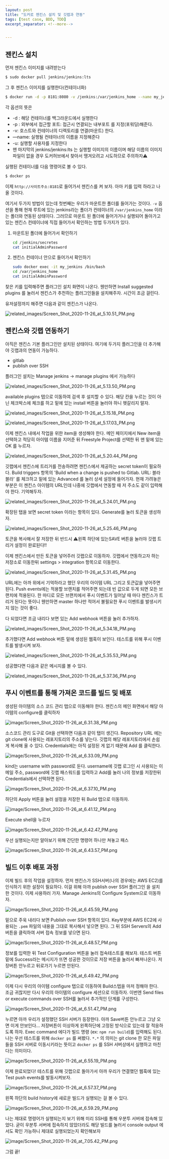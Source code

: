 ```yaml
---
layout: post
title: "도커로 젠킨스 설치 및 깃랩과 연동"
tags: [test case, BDD, TDD]
excerpt_separator: <!--more-->


---
```


<!--more-->

## 젠킨스 설치

먼저 젠킨스 이미지를 내려받는다

```bash
$ sudo docker pull jenkins/jenkins:lts
```

그 후 젠킨스 이미지를 실행한다(컨테이너화)

```bash
$ docker run -d -p 8181:8080 -v /jenkins:/var/jenkins_home --name my_jenkins -u root jenkins/jenkins:lts
```

각 옵션의 뜻은 

- -d : 해당 컨테이너를 백그라운드에서 실행한다
- -p : 외부에서 접근할 포트: 접근시 연결되는 내부포트 를 지정(포워딩)해준다.
- -v: 호스트와 컨테이너의 디렉토리를 연결(마운트) 한다.
- —name: 실행될 컨테이너의 이름을 지정해준다
- -u: 실행할 사용자를 지정한다
- 맨 마지막의 jenkins/jenkins:lts 는 실행할 이미지의 이름이며 해당 이름의 이미지 파일이 없을 경우 도커허브에서 찾아서 땡겨오려고 시도하므로 주의하자⚠️

 

실행된 컨테이너를 다음 명령어로 볼 수 있다.

```bash
$ docker ps
```

이제 `http://사이트주소:8181`로 들어가서 젠킨스를 켜 보자. 아마 키를 입력 하라고 나올 것이다.

여기서 두가지 방법이 있는데 첫번째는 우리가 마운트한 폴더를 들어가는 것이다.  `-v` 옵션을 통해 현재 루트에 있는 jenkins라는 폴더가 컨테이너의 `/var/jenkins_home` 이라는 폴더와 연동된 상태이다. 그러므로 마운트 된 폴더에 들어가거나 실행되어 돌아가고 있는 젠킨스 컨테이너에 직접 들어가서 확인하는 방법 두가지가 있다.

1. 마운트된 폴더에 들어가서 확인하기

    ```bash
    cd /jenkins/secretes
    cat initialAdminPassword
    ```

2. 젠킨스 컨테이너 안으로 들어가서 확인하기

    ```bash
    sudo docker exec -it my_jenkins /bin/bash
    cd /var/jenkins_home
    cat initialAdminPassword
    ```

찾은 키를 입력해주면 플러그인 설치 화면이 나온다. 웬만하면 Install suggested plugins 를 눌러서 젠킨스가 추천하는 플러그인들을 설치해주자. 시간이 조금 걸린다.

유저설정까지 해주면 다음과 같이 젠킨스가 나온다.

![related_images/Screen_Shot_2020-11-26_at_5.10.51_PM.png](/assets/img/posts/2020-11-25-connect-jenkins-and-gitlab-using-docker/Screen_Shot_2020-11-26_at_5.10.51_PM.png)

## 젠킨스와 깃랩 연동하기

아직은 젠킨스 기본 플러그인만 설치된 상태이다. 여기에 두가지 플러그인을 더 추가해야 깃랩과의 연동이 가능하다. 

- gitlab
- publish over SSH

플러그인 설치는 Manage jenkins → manage plugins 에서 가능하다

![related_images/Screen_Shot_2020-11-26_at_5.13.50_PM.png](/assets/img/posts/2020-11-25-connect-jenkins-and-gitlab-using-docker/Screen_Shot_2020-11-26_at_5.13.50_PM.png)

available plugins 탭으로 이동하여 검색 후 설치할 수 있다. 해당 칸을 누르는 것이 아닌 체크박스에 체크를 하고 밑에 있는 install 버튼을 눌러야 하니 헷갈리지 말자.

![related_images/Screen_Shot_2020-11-26_at_5.15.18_PM.png](/assets/img/posts/2020-11-25-connect-jenkins-and-gitlab-using-docker/Screen_Shot_2020-11-26_at_5.15.18_PM.png)

![related_images/Screen_Shot_2020-11-26_at_5.17.03_PM.png](/assets/img/posts/2020-11-25-connect-jenkins-and-gitlab-using-docker/Screen_Shot_2020-11-26_at_5.17.03_PM.png)

이제 젠킨스 내에서 작업을 위한 item을 생성해야 한다. 메인 페이지에서 New item을 선택하고 적당히 아이템 이름을 지어준 뒤 Freestyle Project를 선택한 뒤 맨 밑에 있는 OK 를 누르자.

![related_images/Screen_Shot_2020-11-26_at_5.20.44_PM.png](/assets/img/posts/2020-11-25-connect-jenkins-and-gitlab-using-docker/Screen_Shot_2020-11-26_at_5.20.44_PM.png)

깃랩에서 젠킨스에 트리거를 전송하려면 젠킨스에서 제공하는 secret token이 필요하다. Build triggers 항목의 'Build when a change is pushed to Gitlab. URL: 블라블라' 를 체크하고 밑에 있는 Advanced 를 눌러 상세 설정에 들어가자. 현재 가려놓은 부분은 이 젠킨스 아이템의 URL인데 나중에 깃랩에서 연동할 때 저 주소도 같이 입력해야 한다. 기억해두자.

![related_images/Screen_Shot_2020-11-26_at_5.24.01_PM.png](/assets/img/posts/2020-11-25-connect-jenkins-and-gitlab-using-docker/Screen_Shot_2020-11-26_at_5.24.01_PM.png)

확장된 탭을 보면 secret token 이라는 항목이 있다. Generate를 눌러 토큰을 생성하자.

![related_images/Screen_Shot_2020-11-26_at_5.25.46_PM.png](/assets/img/posts/2020-11-25-connect-jenkins-and-gitlab-using-docker/Screen_Shot_2020-11-26_at_5.25.46_PM.png)

토큰을 복사해서 잘 저장한 뒤 반드시 ⚠️왼쪽 하단에 있는SAVE 버튼을 눌러야 깃랩 트리거 설정이 완료된다!!

이제 젠킨스에서 만든 토큰을 넣어주러 깃랩으로 이동하자. 깃랩에서 연동하고자 하는 저장소로 이동한뒤 settings > integration 항목으로 이동한다.

![related_images/Screen_Shot_2020-11-26_at_5.31.45_PM.png](/assets/img/posts/2020-11-25-connect-jenkins-and-gitlab-using-docker/Screen_Shot_2020-11-26_at_5.31.45_PM.png)

URL에는 아까 위에서 기억하라고 했던 우리의 아이템 URL 그리고 토큰값을 넣어주면 된다. Push events에는 적용할 브랜치를 적어주면 되는데 빈 값으로 두게 되면 모든 브랜치에 적용된다. 한 마디로 모든 브랜치에서 푸시 이벤트가 일어날 때 마다 젠킨스가 트리거 된다는 뜻이니 웬만하면  master 하나만 적어서 불필요한 푸시 이벤트를 발생시키지 않는 것이 좋다.

다 되었다면 조금 내리다 보면 있는 Add webhook 버튼을 눌러 추가하자.

![related_images/Screen_Shot_2020-11-26_at_5.34.18_PM.png](/assets/img/posts/2020-11-25-connect-jenkins-and-gitlab-using-docker/Screen_Shot_2020-11-26_at_5.34.18_PM.png)

추가했다면 Add webhook 버튼 밑에 생성된 웹훅이 보인다. 테스트를 위해 푸시 이벤트를 발생시켜 보자.

![related_images/Screen_Shot_2020-11-26_at_5.35.53_PM.png](/assets/img/posts/2020-11-25-connect-jenkins-and-gitlab-using-docker/Screen_Shot_2020-11-26_at_5.35.53_PM.png)

성공했다면 다음과 같은 메시지를 볼 수 있다.

![related_images/Screen_Shot_2020-11-26_at_5.37.36_PM.png](/assets/img/posts/2020-11-25-connect-jenkins-and-gitlab-using-docker/Screen_Shot_2020-11-26_at_5.37.36_PM.png)



## 푸시 이벤트를 통해 가져온 코드를 빌드 및 배포

생성된 아이템의 소스 코드 관리 탭으로 이동해야 한다. 젠킨스의 메인 화면에서 해당 아이템의 configure를 클릭하자

![image/Screen_Shot_2020-11-26_at_6.31.38_PM.png](/assets/img/posts/2020-11-25-connect-jenkins-and-gitlab-using-docker/Screen_Shot_2020-11-26_at_6.31.38_PM.png)

소스코드 관리 도구로 Git을 선택하면 다음과 같이 탭이 생긴다. Repository URL 에는 git clone에 사용되는 레포지토리의 주소를 넣는다. 깃랩의 해당 레포지토리에서 손쉽게 복사해 올 수 있다. Credentials에는 아직 설정된 게 없기 때문에 Add 를 클릭한다.

![image/Screen_Shot_2020-11-26_at_6.33.09_PM.png](/assets/img/posts/2020-11-25-connect-jenkins-and-gitlab-using-docker/Screen_Shot_2020-11-26_at_6.33.09_PM.png)

kind는 username with password로 둔다. username에 깃랩 로그인 시 사용되는 이메일 주소, password에 깃랩 패스워드를 입력하고 Add를 눌러 나의 정보를 저장한뒤 Credentials에서 선택하면 된다.

![image/Screen_Shot_2020-11-26_at_6.37.10_PM.png](/assets/img/posts/2020-11-25-connect-jenkins-and-gitlab-using-docker/Screen_Shot_2020-11-26_at_6.37.10_PM.png)

하단의 Apply 버튼을 눌러 설정을 저장한 뒤 Build 탭으로 이동하자.

![image/Screen_Shot_2020-11-26_at_6.41.12_PM.png](/assets/img/posts/2020-11-25-connect-jenkins-and-gitlab-using-docker/Screen_Shot_2020-11-26_at_6.41.12_PM.png)

Execute shell을 누르자

![image/Screen_Shot_2020-11-26_at_6.42.47_PM.png](/assets/img/posts/2020-11-25-connect-jenkins-and-gitlab-using-docker/Screen_Shot_2020-11-26_at_6.42.47_PM.png)

우선 실행되는지만 알아보기 위해 간단한 명령어 하나만 쳐놓고 패스

![image/Screen_Shot_2020-11-26_at_6.43.57_PM.png](/assets/img/posts/2020-11-25-connect-jenkins-and-gitlab-using-docker/Screen_Shot_2020-11-26_at_6.43.57_PM.png)

## 빌드 이후 배포 과정

이제 빌드 후의 작업을 설정하자. 먼저 젠킨스가 SSH서버(나의 경우에는 AWS EC2)를 인식하기 위한 설정이 필요하다. 이걸 위해 아까 publish over SSH 플러그인 을 설치한 것이다. 이제 사용하러 가자. Manage Jenkins의 Configure System으로 이동하자.

![image/Screen_Shot_2020-11-26_at_6.45.59_PM.png](/assets/img/posts/2020-11-25-connect-jenkins-and-gitlab-using-docker/Screen_Shot_2020-11-26_at_6.45.59_PM.png)

밑으로 주욱 내리다 보면 Publish over SSH 항목이 있다. Key부분에 AWS EC2에 사용되는 `.pem` 파일의 내용을 그대로 복사해서 넣으면 된다. 그 뒤 SSH Servers의 Add 버튼을 클릭하여 서버 접속 정보를 넣으면 된다.

![image/Screen_Shot_2020-11-26_at_6.48.57_PM.png](/assets/img/posts/2020-11-25-connect-jenkins-and-gitlab-using-docker/Screen_Shot_2020-11-26_at_6.48.57_PM.png)

정보를 입력한 뒤 Test Configuration 버튼을 눌러 접속테스트를 해보자. 테스트 버튼 밑에  Success라는 메시지가 뜨면 성공한 것이므로 저장 버튼을 눌러서 빠져나온다. 저장버튼 안누르고 뒤로가기 누르면 안된다.

![image/Screen_Shot_2020-11-26_at_6.49.42_PM.png](/assets/img/posts/2020-11-25-connect-jenkins-and-gitlab-using-docker/Screen_Shot_2020-11-26_at_6.49.42_PM.png)

이제 다시 우리의 아이템 configure 탭으로 이동하여 Build스텝을 마저 정해야 한다. 조금 귀찮지만 다시 우리의 아이템의 configure 세션으로 이동하자. 이번엔 Send files or execute commands over SSH를 눌러서 추가적인 단계를 구성한다.

![image/Screen_Shot_2020-11-26_at_6.51.47_PM.png](/assets/img/posts/2020-11-25-connect-jenkins-and-gitlab-using-docker/Screen_Shot_2020-11-26_at_6.51.47_PM.png)

누르면 아까 우리가 설정했던 SSH 서버가 등장한다. 아까 Save버튼 안누르고 그냥 오면 이게 안보인다... 저장버튼이 이상하게 왼쪽하단에 고정된 방식으로 있는데 잘 적응하도록 하자. Exec command 에다가 빌드 명령 (ex: `npm run build`)를 입력해도 된다. 나는 우선 테스트를 위해 `docker ps` 를 써봤다. `*.*` 의 의미는 git clone 한 모든 파일들을 SSH 서버로 이동시키라는 뜻이고 `docker ps` 를 SSH 서버상에서 실행하고 마친다는 의미이다.

![image/Screen_Shot_2020-11-26_at_6.55.19_PM.png](/assets/img/posts/2020-11-25-connect-jenkins-and-gitlab-using-docker/Screen_Shot_2020-11-26_at_6.55.19_PM.png)

이제 완료되었다! 테스트를 위해 깃랩으로 돌아가서 아까 우리가 연결했던 웹훅에 있는 Test push events를 발동시켜보자.

![image/Screen_Shot_2020-11-26_at_6.57.37_PM.png](/assets/img/posts/2020-11-25-connect-jenkins-and-gitlab-using-docker/Screen_Shot_2020-11-26_at_6.57.37_PM.png)

왼쪽 하단의 build history에 새로운 빌드가 실행되는 걸 볼 수 있다.

![image/Screen_Shot_2020-11-26_at_6.59.29_PM.png](/assets/img/posts/2020-11-25-connect-jenkins-and-gitlab-using-docker/Screen_Shot_2020-11-26_at_6.59.29_PM.png)

나는 제대로 명령어가 실행되는지 보기 위해 미리 SSH를 통해 우분투 서버에 접속해 있었다. 굳이 우분투 서버에 접속하지 않았더라도 해당 빌드를 눌러서 console output 에서도 확인 가능하니  제대로 실행되었는지 확인해보자

![image/Screen_Shot_2020-11-26_at_7.05.42_PM.png](/assets/img/posts/2020-11-25-connect-jenkins-and-gitlab-using-docker/Screen_Shot_2020-11-26_at_7.05.42_PM.png)

그럼 끝!